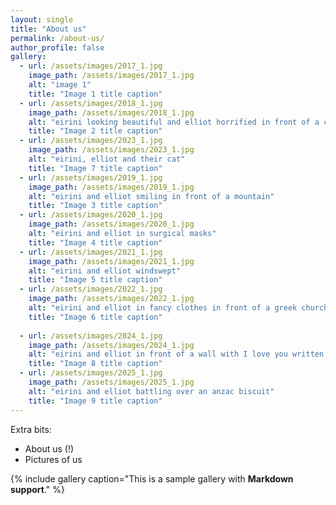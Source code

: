 ```yaml
---
layout: single
title: "About us"
permalink: /about-us/
author_profile: false
gallery:
  - url: /assets/images/2017_1.jpg
    image_path: /assets/images/2017_1.jpg
    alt: "image 1"
    title: "Image 1 title caption"
  - url: /assets/images/2018_1.jpg
    image_path: /assets/images/2018_1.jpg
    alt: "eirini looking beautiful and elliot horrified in front of a communist building"
    title: "Image 2 title caption"
  - url: /assets/images/2023_1.jpg
    image_path: /assets/images/2023_1.jpg
    alt: "eirini, elliot and their cat"
    title: "Image 7 title caption"   
  - url: /assets/images/2019_1.jpg
    image_path: /assets/images/2019_1.jpg
    alt: "eirini and elliot smiling in front of a mountain"
    title: "Image 3 title caption"
  - url: /assets/images/2020_1.jpg
    image_path: /assets/images/2020_1.jpg
    alt: "eirini and elliot in surgical masks"
    title: "Image 4 title caption"
  - url: /assets/images/2021_1.jpg
    image_path: /assets/images/2021_1.jpg
    alt: "eirini and elliot windswept"
    title: "Image 5 title caption"
  - url: /assets/images/2022_1.jpg
    image_path: /assets/images/2022_1.jpg
    alt: "eirini and elliot in fancy clothes in front of a greek church"
    title: "Image 6 title caption"    
 
  - url: /assets/images/2024_1.jpg
    image_path: /assets/images/2024_1.jpg
    alt: "eirini and elliot in front of a wall with I love you written on it"
    title: "Image 8 title caption"
  - url: /assets/images/2025_1.jpg
    image_path: /assets/images/2025_1.jpg
    alt: "eirini and elliot battling over an anzac biscuit"
    title: "Image 9 title caption" 
---
```


Extra bits:
+ About us (!)
+ Pictures of us

{% include gallery caption="This is a sample gallery with **Markdown support**." %}

